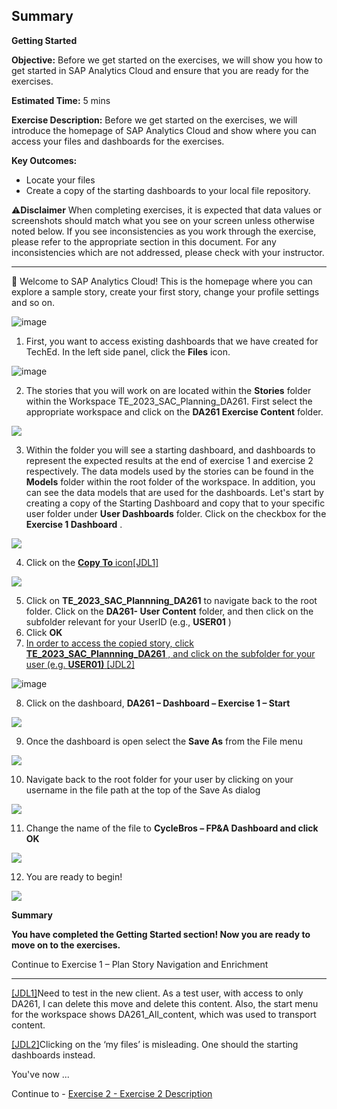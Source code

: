 ## Summary

**Getting Started**

**Objective:** Before we get started on the exercises, we will
show you how to get started in SAP Analytics Cloud and ensure that you are
ready for the exercises.

**Estimated
Time:** 5 mins

**Exercise
Description:** Before we get started on the exercises,
we will introduce the homepage of SAP Analytics Cloud and show where you can
access your files and dashboards for the exercises.

**Key Outcomes:**

* Locate your
  files
* Create a copy
  of the starting dashboards to your local file repository.

⚠️**Disclaimer** When completing exercises, it is expected that data
values or screenshots should match what you see on your screen unless otherwise
noted below. If you see inconsistencies as you work through the exercise,
please refer to the appropriate section in this document.  For any inconsistencies which are not
addressed, please check with your instructor.

---

🚩 Welcome to
SAP Analytics Cloud! This is the homepage where you can explore a sample story,
create your first story, change your profile settings and so on.

![image](file:////Users/I818705/Library/Group%20Containers/UBF8T346G9.Office/TemporaryItems/msohtmlclip/clip_image001.png)

1. First, you want
   to access existing dashboards that we have created for TechEd. In the left
   side panel, click the **Files** icon.

![image](file:////Users/I818705/Library/Group%20Containers/UBF8T346G9.Office/TemporaryItems/msohtmlclip/clip_image002.png)

2. The stories
   that you will work on are located within the **Stories** folder within
   the Workspace TE_2023_SAC_Planning_DA261.   First select the appropriate workspace
   and click on the **DA261 Exercise Content** folder.

![](file:////Users/I818705/Library/Group%20Containers/UBF8T346G9.Office/TemporaryItems/msohtmlclip/clip_image003.png)

3. Within the
   folder you will see a starting dashboard, and dashboards to represent the
   expected results at the end of exercise 1 and exercise 2 respectively.  The data models used by the stories can
   be found in the **Models** folder within the root folder of the
   workspace.  In addition, you can see
   the data models that are used for the dashboards.  Let's start by creating a copy of the
   Starting Dashboard and copy that to your specific user folder under **User
   Dashboards** folder. Click on the checkbox for the  **Exercise 1
   Dashboard** .

![](file:////Users/I818705/Library/Group%20Containers/UBF8T346G9.Office/TemporaryItems/msohtmlclip/clip_image004.png)

4. Click on
   the [**Copy
   To** icon]()[[JDL1]](#_msocom_1)

![](file:////Users/I818705/Library/Group%20Containers/UBF8T346G9.Office/TemporaryItems/msohtmlclip/clip_image005.png)

5. Click on **TE_2023_SAC_Plannning_DA261** to
   navigate back to the root folder.
   Click on the **DA261- User Content** folder, and then click on
   the subfolder relevant for your UserID (e.g.,  **USER01** )
6. Click **OK**
7. [In order to
   access the copied story, click  **TE_2023_SAC_Plannning_DA261** , and
   click on the subfolder for your user (e.g. **USER01)** ]()[[JDL2]](#_msocom_2)

![image](file:////Users/I818705/Library/Group%20Containers/UBF8T346G9.Office/TemporaryItems/msohtmlclip/clip_image006.png)

8. Click on the
   dashboard, **DA261 – Dashboard – Exercise 1 –  Start**

![](file:////Users/I818705/Library/Group%20Containers/UBF8T346G9.Office/TemporaryItems/msohtmlclip/clip_image007.png)

9. Once the
   dashboard is open select the **Save As** from the File menu

![](file:////Users/I818705/Library/Group%20Containers/UBF8T346G9.Office/TemporaryItems/msohtmlclip/clip_image009.png)

10. Navigate back
    to the root folder for your user by clicking on your username in the file
    path at the top of the Save As dialog

![](file:////Users/I818705/Library/Group%20Containers/UBF8T346G9.Office/TemporaryItems/msohtmlclip/clip_image011.png)

11. Change the name
    of the file to **CycleBros – FP&A Dashboard **and click** OK**

![](file:////Users/I818705/Library/Group%20Containers/UBF8T346G9.Office/TemporaryItems/msohtmlclip/clip_image012.png)

12. You are ready
    to begin!

![](file:////Users/I818705/Library/Group%20Containers/UBF8T346G9.Office/TemporaryItems/msohtmlclip/clip_image013.png)

**Summary**

**You have
completed the Getting Started section! Now you are ready to move on to the
exercises.**

Continue to Exercise 1 – Plan Story Navigation and
Enrichment

---

[]()

 [[JDL1]](#_msoanchor_1)Need to test in the new client.  As a test user, with access to only DA261, I
can delete this move and delete this content.
Also, the start menu for the workspace shows DA261_All_content, which
was used to transport content.

[]()

 [[JDL2]](#_msoanchor_2)Clicking on the ‘my files’ is
misleading.  One should the starting
dashboards instead.

You've now ...

Continue to - [Exercise 2 - Exercise 2 Description](../ex2/README.md)
